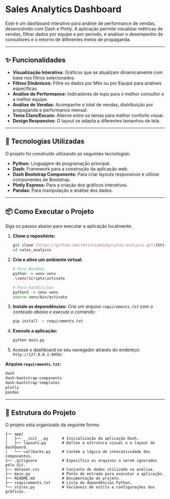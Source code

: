 # Sales Analytics Dashboard

Este é um dashboard interativo para análise de performance de vendas, desenvolvido com Dash e Plotly. A aplicação permite visualizar métricas de vendas, filtrar dados por equipe e por período, e analisar o desempenho de consultores e o retorno de diferentes meios de propaganda.

---

## ✨ Funcionalidades

-   **Visualização Interativa:** Gráficos que se atualizam dinamicamente com base nos filtros selecionados.
-   **Filtros Dinâmicos:** Filtre os dados por Mês ou por Equipe para análises específicas.
-   **Análise de Performance:** Indicadores de topo para o melhor consultor e a melhor equipe.
-   **Análise de Vendas:** Acompanhe o total de vendas, distribuição por propaganda e performance mensal.
-   **Tema Claro/Escuro:** Alterne entre os temas para melhor conforto visual.
-   **Design Responsivo:** O layout se adapta a diferentes tamanhos de tela.

---

## 🚀 Tecnologias Utilizadas

O projeto foi construído utilizando as seguintes tecnologias:

-   **Python:** Linguagem de programação principal.
-   **Dash:** Framework para a construção da aplicação web.
-   **Dash Bootstrap Components:** Para criar layouts responsivos e utilizar componentes de Bootstrap.
-   **Plotly Express:** Para a criação dos gráficos interativos.
-   **Pandas:** Para manipulação e análise dos dados.

---

## 📦 Como Executar o Projeto

Siga os passos abaixo para executar a aplicação localmente.

1.  **Clone o repositório:**
    ```bash
    git clone [https://github.com/christianduhp/sales-analysis.git](https://github.com/christianduhp/sales-analysis.git)
    cd sales_analysis
    ```

2.  **Crie e ative um ambiente virtual:**
    ```bash
    # Para Windows
    python -m venv venv
    .\venv\Scripts\activate

    # Para macOS/Linux
    python3 -m venv venv
    source venv/bin/activate
    ```

3.  **Instale as dependências:**
    *Crie um arquivo `requirements.txt` com o conteúdo abaixo e execute o comando:*
    ```bash
    pip install -r requirements.txt
    ```

4.  **Execute a aplicação:**
    ```bash
    python main.py
    ```

5.  Acesse o dashboard no seu navegador através do endereço: `http://127.0.0.1:8050/`

**Arquivo `requirements.txt`:**
```txt
dash
dash-bootstrap-components
dash-bootstrap-templates
plotly
pandas
```

---

## 📁 Estrutura do Projeto

O projeto está organizado da seguinte forma:

```
├── app/
│   ├── __init__.py      # Inicialização da aplicação Dash.
│   ├── layouts.py       # Define a estrutura visual e o layout do dashboard.
│   └── callbacks.py     # Contém a lógica de interatividade dos componentes.
├── .gitignore           # Especifica os arquivos a serem ignorados pelo Git.
├── dataset.csv          # Conjunto de dados utilizado na análise.
├── main.py              # Ponto de entrada para executar a aplicação.
├── README.md            # Documentação do projeto.
├── requirements.txt     # Lista de dependências Python.
└── styles.py            # Variáveis de estilo e configurações dos gráficos.
```

